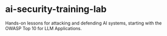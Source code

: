 # ai-security-training-lab
Hands-on lessons for attacking and defending AI systems, starting with the OWASP Top 10 for LLM Applications.
